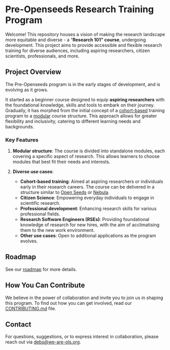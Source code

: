 # Pre-Openseeds Research Training Program

Welcome! This repository houses a vision of making the research landscape more equitable and diverse - a “**Research 101” course**, undergoing development. This project aims to provide accessible and flexible research training for diverse audiences, including aspiring researchers, citizen scientists, professionals, and more.

## Project Overview

The Pre-Openseeds program is in the early stages of development, and is evolving as it grows.

It started as a beginner course designed to equip **aspiring researchers** with the foundational knowledge, skills and tools to embark on their journey. Gradually, it has morphed from the initial concept of a [cohort-based](cohort-based.md) training program to a [modular](modular-course.md) course structure. This approach allows for greater flexibility and inclusivity, catering to different learning needs and backgrounds.

### Key Features

1. **Modular structure**: The course is divided into standalone modules, each covering a specific aspect of research. This allows learners to choose modules that best fit their needs and interests.
   
2. **Diverse use cases**:
   - **Cohort-based training**: Aimed at aspiring researchers or individuals early in their research careers. The course can be delivered in a structure similar to [Open Seeds](we-are-ols.org/openseeds) or [Nebula](we-are-ols.org/nebula).
   - **Citizen Science**: Empowering everyday individuals to engage in scientific research.
   - **Professional development**: Enhancing research skills for various professional fields.
   - **Research Software Engineers (RSEs)**: Providing foundational knowledge of research for new hires, with the aim of acclimatising them to the new work environment.
   - **Other use cases**: Open to additional applications as the program evolves.

## Roadmap
See our [roadmap](roadmap.md) for more details.

## How You Can Contribute

We believe in the power of collaboration and invite you to join us in shaping this program. To find out how you can get involved, read our [CONTRIBUTING.md](CONTRIBUTING.md) file.


## Contact

For questions, suggestions, or to express interest in collaboration, please reach out via [debs@we-are-ols.org](debs@we-are-ols.org).


